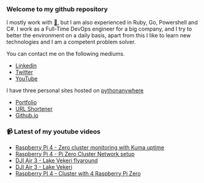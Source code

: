 ### Welcome to my github repository

I mostly work with [:snake:](https://www.python.org/), but I am also experienced in Ruby, Go, Powershell and C#. I work as a Full-Time DevOps engineer for a big company, and I try to better the environment on a daily basis, apart from this I like to learn new technologies and I am a competent problem solver.

You can contact me on the following mediums.
- [Linkedin](https://www.linkedin.com/in/r3ap3rpy)
- [Twitter](https://twitter.com/r3ap3rpy)
- [YouTube](https://www.youtube.com/channel/UC1qkMXH8d2I9DDAtBSeEHqg)

I have three personal sites hosted on [pythonanywhere](https://www.pythonanywhere.com/)
- [Portfolio](http://r3ap3rpy.pythonanywhere.com/)
- [URL Shortener](http://shortenpy.pythonanywhere.com/)
- [Github.io](https://r3ap3rpy.github.io/)

### :video_camera: Latest of my youtube videos
<!-- YOUTUBE:START -->
- [Raspberry Pi 4 - Zero cluster monitoring with Kuma uptime](https://www.youtube.com/watch?v=rLICX4YCKic)
- [Raspberry Pi 4 - Pi Zero Cluster Network setup](https://www.youtube.com/watch?v=AW30xn4beRM)
- [DJI Air 3 - Lake Vekeri flyaround](https://www.youtube.com/watch?v=9YHxhnnWI-o)
- [DJI Air 3 - Lake Vekeri](https://www.youtube.com/watch?v=agu8b4rzmPg)
- [Raspberry PI 4 - Cluster with 4 Raspberry Pi Zero](https://www.youtube.com/watch?v=ulttLf1_7vw)
<!-- YOUTUBE:END -->

